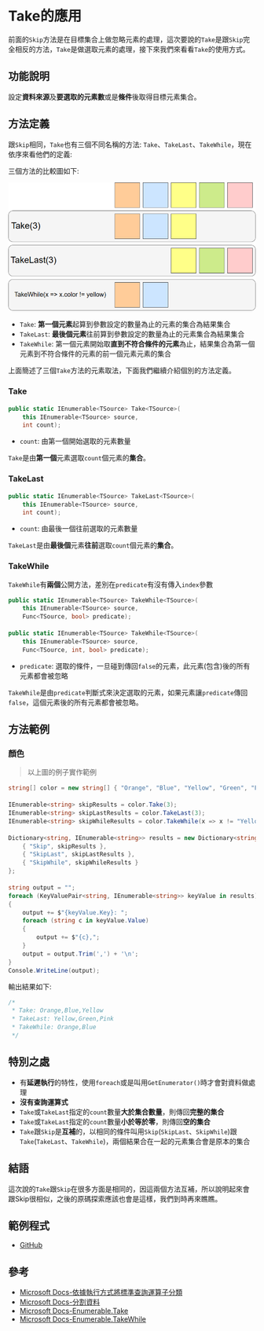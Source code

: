 # Take的應用

前面的`Skip`方法是在目標集合上做忽略元素的處理，這次要說的`Take`是跟`Skip`完全相反的方法，`Take`是做選取元素的處理，接下來我們來看看`Take`的使用方式。

## 功能說明

設定**資料來源**及**要選取的元素數**或是**條件**後取得目標元素集合。

## 方法定義

跟`Skip`相同，`Take`也有三個不同名稱的方法: `Take`、`TakeLast`、`TakeWhile`，現在依序來看他們的定義:

三個方法的比較圖如下:

![take](image/26_HowToUseTake/Take.png)

* `Take`: **第一個元素**起算到參數設定的數量為止的元素的集合為結果集合
* `TakeLast`: **最後個元素**往前算到參數設定的數量為止的元素集合為結果集合
* `TakeWhile`: 第一個元素開始取**直到不符合條件的元素**為止，結果集合為第一個元素到不符合條件的元素的前一個元素元素的集合

上面簡述了三個`Take`方法的元素取法，下面我們繼續介紹個別的方法定義。

### Take

```C#
public static IEnumerable<TSource> Take<TSource>(
    this IEnumerable<TSource> source,
    int count);
```

* `count`: 由第一個開始選取的元素數量

`Take`是由**第一個**元素選取`count`個元素的**集合**。

### TakeLast

```C#
public static IEnumerable<TSource> TakeLast<TSource>(
    this IEnumerable<TSource> source,
    int count);
```

* `count`: 由最後一個往前選取的元素數量

`TakeLast`是由**最後個**元素**往前**選取`count`個元素的**集合**。

### TakeWhile

`TakeWhile`有**兩個**公開方法，差別在`predicate`有沒有傳入`index`參數

```C#
public static IEnumerable<TSource> TakeWhile<TSource>(
    this IEnumerable<TSource> source,
    Func<TSource, bool> predicate);

public static IEnumerable<TSource> TakeWhile<TSource>(
    this IEnumerable<TSource> source,
    Func<TSource, int, bool> predicate);
```

* `predicate`: 選取的條件，一旦碰到傳回`false`的元素，此元素(包含)後的所有元素都會被忽略

`TakeWhile`是由`predicate`判斷式來決定選取的元素，如果元素讓`predicate`傳回`false`，這個元素後的所有元素都會被忽略。

## 方法範例

### 顏色

> 以上圖的例子實作範例

```C#
string[] color = new string[] { "Orange", "Blue", "Yellow", "Green", "Pink" };

IEnumerable<string> skipResults = color.Take(3);
IEnumerable<string> skipLastResults = color.TakeLast(3);
IEnumerable<string> skipWhileResults = color.TakeWhile(x => x != "Yellow");

Dictionary<string, IEnumerable<string>> results = new Dictionary<string, IEnumerable<string>>(){
    { "Skip", skipResults },
    { "SkipLast", skipLastResults },
    { "SkipWhile", skipWhileResults }
};

string output = "";
foreach (KeyValuePair<string, IEnumerable<string>> keyValue in results)
{
    output += $"{keyValue.Key}: ";
    foreach (string c in keyValue.Value)
    {
        output += $"{c},";
    }
    output = output.Trim(',') + '\n';
}
Console.WriteLine(output);
```

輸出結果如下:

```C#
/*
 * Take: Orange,Blue,Yellow
 * TakeLast: Yellow,Green,Pink
 * TakeWhile: Orange,Blue
 */
```

## 特別之處

* 有**延遲執行**的特性，使用`foreach`或是叫用`GetEnumerator()`時才會對資料做處理
* **沒有查詢運算式**
* `Take`或`TakeLast`指定的`count`數量**大於集合數量**，則傳回**完整的集合**
* `Take`或`TakeLast`指定的`count`數量**小於等於零**，則傳回**空的集合**
* `Take`跟`Skip`是**互補**的，以相同的條件叫用`Skip`(`SkipLast`、`SkipWhile`)跟`Take`(`TakeLast`、`TakeWhile`)，兩個結果合在一起的元素集合會是原本的集合

## 結語

這次說的`Take`跟`Skip`在很多方面是相同的，因這兩個方法互補，所以說明起來會跟Skip很相似，之後的原碼探索應該也會是這樣，我們到時再來瞧瞧。

## 範例程式

* [GitHub](https://github.com/peterhpchen/DigDeeperLINQ/tree/26_HowToUseTake/demo/26_HowToUseTake)

## 參考

* [Microsoft Docs-依據執行方式將標準查詢運算子分類](https://docs.microsoft.com/zh-hk/dotnet/csharp/programming-guide/concepts/linq/classification-of-standard-query-operators-by-manner-of-execution)
* [Microsoft Docs-分割資料](https://docs.microsoft.com/zh-hk/dotnet/csharp/programming-guide/concepts/linq/partitioning-data)
* [Microsoft Docs-Enumerable.Take](https://docs.microsoft.com/zh-hk/dotnet/api/system.linq.enumerable.take?view=netframework-4.7.1)
* [Microsoft Docs-Enumerable.TakeWhile](https://docs.microsoft.com/zh-hk/dotnet/api/system.linq.enumerable.takewhile?view=netframework-4.7.1)